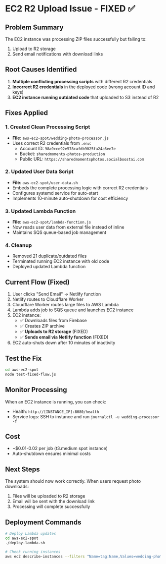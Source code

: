 # EC2 R2 Upload Issue - FIXED ✅

## Problem Summary
The EC2 instance was processing ZIP files successfully but failing to:
1. Upload to R2 storage
2. Send email notifications with download links

## Root Causes Identified
1. **Multiple conflicting processing scripts** with different R2 credentials
2. **Incorrect R2 credentials** in the deployed code (wrong account ID and keys)
3. **EC2 instance running outdated code** that uploaded to S3 instead of R2

## Fixes Applied

### 1. Created Clean Processing Script
- **File**: `aws-ec2-spot/wedding-photo-processor.js`
- Uses correct R2 credentials from `.env`:
  - Account ID: `98a9cce92e578cafdb9025fa24a6ee7e`
  - Bucket: `sharedmoments-photos-production`
  - Public URL: `https://sharedmomentsphotos.socialboostai.com`

### 2. Updated User Data Script
- **File**: `aws-ec2-spot/user-data.sh`
- Embeds the complete processing logic with correct R2 credentials
- Configures systemd service for auto-start
- Implements 10-minute auto-shutdown for cost efficiency

### 3. Updated Lambda Function
- **File**: `aws-ec2-spot/lambda-function.js`
- Now reads user data from external file instead of inline
- Maintains SQS queue-based job management

### 4. Cleanup
- Removed 21 duplicate/outdated files
- Terminated running EC2 instance with old code
- Deployed updated Lambda function

## Current Flow (Fixed)
1. User clicks "Send Email" → Netlify function
2. Netlify routes to Cloudflare Worker
3. Cloudflare Worker routes large files to AWS Lambda
4. Lambda adds job to SQS queue and launches EC2 instance
5. EC2 instance:
   - ✅ Downloads files from Firebase
   - ✅ Creates ZIP archive
   - ✅ **Uploads to R2 storage** (FIXED)
   - ✅ **Sends email via Netlify function** (FIXED)
6. EC2 auto-shuts down after 10 minutes of inactivity

## Test the Fix
```bash
cd aws-ec2-spot
node test-fixed-flow.js
```

## Monitor Processing
When an EC2 instance is running, you can check:
- Health: `http://[INSTANCE_IP]:8080/health`
- Service logs: SSH to instance and run `journalctl -u wedding-processor -f`

## Cost
- ~$0.01-0.02 per job (t3.medium spot instance)
- Auto-shutdown ensures minimal costs

## Next Steps
The system should now work correctly. When users request photo downloads:
1. Files will be uploaded to R2 storage
2. Email will be sent with the download link
3. Processing will complete successfully

## Deployment Commands
```bash
# Deploy Lambda updates
cd aws-ec2-spot
./deploy-lambda.sh

# Check running instances
aws ec2 describe-instances --filters "Name=tag:Name,Values=wedding-photo-processor" "Name=instance-state-name,Values=running" --query "Reservations[].Instances[].{ID:InstanceId,IP:PublicIpAddress}" --output table --region us-east-1

